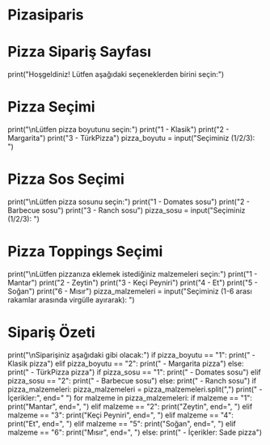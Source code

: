 # Pizasiparis
# Pizza Sipariş Sayfası

print("Hoşgeldiniz! Lütfen aşağıdaki seçeneklerden birini seçin:")

# Pizza Seçimi
print("\nLütfen pizza boyutunu seçin:")
print("1 - Klasik")
print("2 - Margarita")
print("3 - TürkPizza")
pizza_boyutu = input("Seçiminiz (1/2/3): ")

# Pizza Sos Seçimi
print("\nLütfen pizza sosunu seçin:")
print("1 - Domates sosu")
print("2 - Barbecue sosu")
print("3 - Ranch sosu")
pizza_sosu = input("Seçiminiz (1/2/3): ")

# Pizza Toppings Seçimi
print("\nLütfen pizzanıza eklemek istediğiniz malzemeleri seçin:")
print("1 - Mantar")
print("2 - Zeytin")
print("3 - Keçi Peyniri")
print("4 - Et")
print("5 - Soğan")
print("6 - Mısır")
pizza_malzemeleri = input("Seçiminiz (1-6 arası rakamlar arasında virgülle ayırarak): ")

# Sipariş Özeti
print("\nSiparişiniz aşağıdaki gibi olacak:")
if pizza_boyutu == "1":
  print(" - Klasik pizza")
elif pizza_boyutu == "2":
  print(" - Margarita pizza")
else:
  print(" - TürkPizza pizza")
if pizza_sosu == "1":
  print(" - Domates sosu")
elif pizza_sosu == "2":
  print(" - Barbecue sosu")
else:
  print(" - Ranch sosu")
if pizza_malzemeleri:
  pizza_malzemeleri = pizza_malzemeleri.split(",")
  print(" - İçerikler:", end=" ")
  for malzeme in pizza_malzemeleri:
    if malzeme == "1":
      print("Mantar", end=", ")
    elif malzeme == "2":
      print("Zeytin", end=", ")
    elif malzeme == "3":
      print("Keçi Peyniri", end=", ")
    elif malzeme == "4":
      print("Et", end=", ")
    elif malzeme == "5":
      print("Soğan", end=", ")
    elif malzeme == "6":
      print("Mısır", end=", ")
else:
  print(" - İçerikler: Sade pizza")
